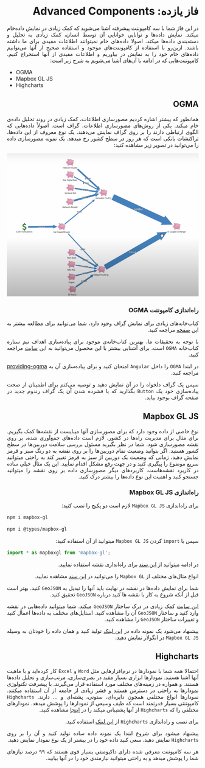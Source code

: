 <div dir="rtl" align='justify'>

# فاز یازده: Advanced Components
در این فاز شما با سه کامپوننت پیشرفته آشنا می‌شوید که کمک زیادی در نمایش داده‌خام میکند. نمایش داده‌ها و توانایی خوانایی آن توسط انسان، کمک زیادی به تحلیل و دسته‌بندی داده‌ها میکند. اصولا داده‌های خام نمیتوانند اطلاعات مفیدی برای ما داشته باشند. ازین‌رو با استفاده از کامپوننت‌های موجود و استفاده صحیح از آنها می‌توانیم داده‌های خام خود را به نمایش در بیاوریم و اطلاعات مفیدی از آنها استخراج کنیم. کامپوننت‌هایی که در ادامه با آن‌های آشنا می‌شویم به شرح زیر است:
<div dir="ltr">

- OGMA
- Mapbox GL JS
- Highcharts
</div>

## OGMA

همانطور که پیشتر اشاره کردیم مصورسازی اطلاعات، کمک زیادی در روند تحلیل داده‌ی ‌خام میکند. یکی از روش‌های مصورسازی اطلاعات، گراف است. اصولاً داده‌هایی که الگوی ارتباطی دارند را بر روی گراف نمایش می‌دهند. یک نوع  معروف از این داده‌ها، تراکنشات بانکی است که هر روز در سطح کشور رخ میدهد. یک نمونه مصورسازی داده را می‌توانید در تصویر زیر مشاهده کنید:


<img src="../Assets/Images/datawalk.png">

### راه‌اندازی کامپوننت OGMA


کتاب‌خانه‌های زیادی برای نمایش گراف وجود دارد، شما می‌توانید برای مطالعه
بیشتر به این <a
href="https://medium.com/@Elise_Deux/the-list-of-graph-visualization-libraries-7a7b89aab6a6">صفحه</a>
مراجعه کنید.


با توجه به تحقیقات ما، بهترین کتاب‌خانه‌ی موجود برای پیاده‌سازی اهداف تیم ستاره کتاب‌خانه `OGMA` است. برای آشنایی بیشتر با این محصول می‌توانید به این <a
href="https://doc.linkurio.us/ogma/latest/quickstart.html">سایت</a> مراجعه کنید.

در ابتدا `OGMA` را داخل `Angular` امتحان کنید و برای پیاده‌سازی آن به [providing-ogma](providing-ogma.md) مراجعه کنید.



سپس یک گراف دلخواه را در آن نمایش دهید و توصیه می‌کنم برای اطمینان از صحت
پیاده‌سازی خود یک `Button` بگذارید که با فشرده شدن آن یک گراف رندوم جدید در صفحه گراف بوجود
بیاید.

## Mapbox GL JS

نوع خاصی از داده وجود دارد که برای مصورسازی آنها میبایست از نقشه‌ها کمک بگیریم. برای مثال برای مدیریت راه‌ها در کشور، لازم است داده‌های جمع‌آوری شده، بر روی نقشه مصورسازی شود. شما در نظر بگیرید مسئول بررسی سلامت دوربین‌ها در سطح کشور هستید. اگر بتوانید وضعیت تمام دوربین‌ها را بر روی نقشه به دو رنگ سبز و قرمز نمایش دهید، زمانی که وضعیت یک دوربین از سبز به قرمز تغییر کند به راحتی میتوانید سریع موضوع را پیگیری کنید و در جهت رفع مشکل اقدام نمایید. این یک مثال خیلی ساده در کاربرد نقشه‌هاست. کاربردهای دیگر مصورسازی داده بر روی نقشه را میتوانید جستجو کنید و اهمیت این نوع داده‌‌ها را بیشتر درک کنید.

### راه‌اندازی Mapbox GL JS

برای راه‌اندازی `Mapbox GL JS` لازم است دو پکیج را نصب کنید:
<div dir="ltr">

```bash
npm i mapbox-gl
```
</div>
<div dir="ltr">

```bash
npm i @types/mapbox-gl
```
</div>

سپس با `import` کردن `Mapbox GL JS` میتوانید از آن استفاده کنید:
<div dir="ltr">

```js
import * as mapboxgl from 'mapbox-gl';
```
</div>

در ادامه میتوانید از [این سند](https://docs.mapbox.com/mapbox-gl-js/guides/install/) برای راه‌اندازی نقشه استفاده نمایید.

انواع مثال‌های مختلف از `Mapbox GL` را می‌توانید در [این سند](https://docs.mapbox.com/mapbox-gl-js/example/) مشاهده نمایید.

شما برای نمایش داده‌ها در نقشه در نهایت باید آنها را تبدیل به  `GeoJSON` کنید. بهتر است قبل از آنکه شروع به کار با نقشه ها کنید درباره `GeoJSON` تحقیق کنید.

[این سایت](http://geojson.io/) کمک زیادی در درک ساختار ‍`GeoJSON` میکند. شما میتوانید داده‌هایی در نقشه وارد کنید و ساختار ‍`GeoJSON` آن را مشاهده کنید. استایل‌های مختلف به داده‌ها اعمال کنید و تغییرات ساختار ‍`GeoJSON` را مشاهده کنید.

پیشنهاد می‌شود یک نمونه داده در [این لینک](http://geojson.io/) تولید کنید و همان داده را خودتان به وسیله `Mapbox GL JS` در انگولار نمایش دهید.

## Highcharts

احتمالا همه شما با نمودار‌‌ها در نرم‌افزار‌هایی مثل `Word` و `Excel` کار کرده‌اید و با ماهیت آنها آشنا هستید. نمودارها ابزاری بسیار مفید در بصری‌سازی، مرتب‌سازی و تحلیل داده‌ها هستند. و همواره در زمینه‌های مختلف مورد استفاده قرار می‌گیرند. با پیشرفت تکنولوژی نمودارها به راحتی در دسترس هستند و قشر زیادی از جامعه از آن استفاده میکنند. نمودارها انواع مختلفی همچون دایره‌ای، ستونی، پشته‌ای و ... دارند. `Highcharts` کامپوننتی بسیار قدرتمند است که طیف وسیعی از نمودارها را پوشش میدهد. نمودارهای مختلفی را که `Highcharts` از آنها پشتیبانی میکند را  در [اینجا](https://www.highcharts.com/demo) مشاهده کنید.

برای نصب و راه‌اندازی `Highcharts` از [این لینک](https://www.npmjs.com/package/highcharts) استفاده کنید.

 پیشنهاد میشود برای شروع ابتدا یک نمونه داده ساده تولید کنید و آن را بر روی `Highcharts` نمایش دهید. سعی کنید داده خود را در بیشتر از یک نوع نمودار نمایش دهید.

هر سه کامپوننت معرفی شده دارای داکیومنتی بسیار قوی هستند که ۹۹ درصد نیازهای شما را پوشش میدهد و به راحتی میتوانید نیازمندی خود را در آنها بیابید.
</div>